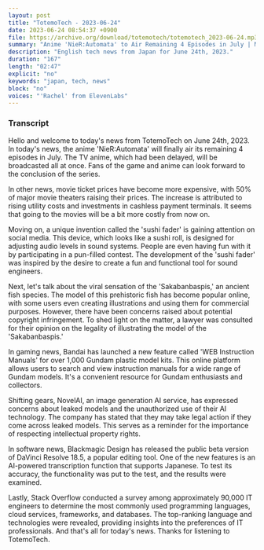 ```yaml
---
layout: post
title: "TotemoTech - 2023-06-24"
date: 2023-06-24 08:54:37 +0900
file: https://archive.org/download/totemotech/totemotech_2023-06-24.mp3
summary: "Anime 'NieR:Automata' to Air Remaining 4 Episodes in July | Movie Ticket Prices Increase to 2,000 Yen, & more…"
description: "English tech news from Japan for June 24th, 2023."
duration: "167"
length: "02:47"
explicit: "no"
keywords: "japan, tech, news"
block: "no"
voices: "'Rachel' from ElevenLabs"
---
```


### Transcript

Hello and welcome to today's news from TotemoTech on June 24th, 2023. In today's news, the anime 'NieR:Automata' will finally air its remaining 4 episodes in July. The TV anime, which had been delayed, will be broadcasted all at once. Fans of the game and anime can look forward to the conclusion of the series.

In other news, movie ticket prices have become more expensive, with 50% of major movie theaters raising their prices. The increase is attributed to rising utility costs and investments in cashless payment terminals. It seems that going to the movies will be a bit more costly from now on.

Moving on, a unique invention called the 'sushi fader' is gaining attention on social media. This device, which looks like a sushi roll, is designed for adjusting audio levels in sound systems. People are even having fun with it by participating in a pun-filled contest. The development of the 'sushi fader' was inspired by the desire to create a fun and functional tool for sound engineers.

Next, let's talk about the viral sensation of the 'Sakabanbaspis,' an ancient fish species. The model of this prehistoric fish has become popular online, with some users even creating illustrations and using them for commercial purposes. However, there have been concerns raised about potential copyright infringement. To shed light on the matter, a lawyer was consulted for their opinion on the legality of illustrating the model of the 'Sakabanbaspis.'

In gaming news, Bandai has launched a new feature called 'WEB Instruction Manuals' for over 1,000 Gundam plastic model kits. This online platform allows users to search and view instruction manuals for a wide range of Gundam models. It's a convenient resource for Gundam enthusiasts and collectors.

Shifting gears, NovelAI, an image generation AI service, has expressed concerns about leaked models and the unauthorized use of their AI technology. The company has stated that they may take legal action if they come across leaked models. This serves as a reminder for the importance of respecting intellectual property rights.

In software news, Blackmagic Design has released the public beta version of DaVinci Resolve 18.5, a popular editing tool. One of the new features is an AI-powered transcription function that supports Japanese. To test its accuracy, the functionality was put to the test, and the results were examined.

Lastly, Stack Overflow conducted a survey among approximately 90,000 IT engineers to determine the most commonly used programming languages, cloud services, frameworks, and databases. The top-ranking language and technologies were revealed, providing insights into the preferences of IT professionals.   And that's all for today's news. Thanks for listening to TotemoTech.
